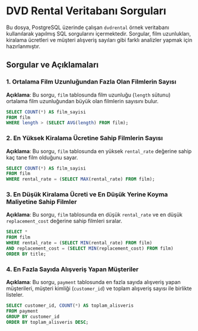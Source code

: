 # DVD Rental Veritabanı Sorguları

Bu dosya, PostgreSQL üzerinde çalışan `dvdrental` örnek veritabanı kullanılarak yapılmış SQL sorgularını içermektedir. Sorgular, film uzunlukları, kiralama ücretleri ve müşteri alışveriş sayıları gibi farklı analizler yapmak için hazırlanmıştır.

## Sorgular ve Açıklamaları

### 1. Ortalama Film Uzunluğundan Fazla Olan Filmlerin Sayısı

**Açıklama**: Bu sorgu, `film` tablosunda film uzunluğu (`length` sütunu) ortalama film uzunluğundan büyük olan filmlerin sayısını bulur.

```sql
SELECT COUNT(*) AS film_sayisi
FROM film
WHERE length > (SELECT AVG(length) FROM film);
```

### 2. En Yüksek Kiralama Ücretine Sahip Filmlerin Sayısı

**Açıklama**: Bu sorgu, `film` tablosunda en yüksek `rental_rate` değerine sahip kaç tane film olduğunu sayar.

```sql
SELECT COUNT(*) AS film_sayisi
FROM film
WHERE rental_rate = (SELECT MAX(rental_rate) FROM film);
```

### 3. En Düşük Kiralama Ücreti ve En Düşük Yerine Koyma Maliyetine Sahip Filmler

**Açıklama**: Bu sorgu, `film` tablosunda en düşük `rental_rate` ve en düşük `replacement_cost` değerine sahip filmleri sıralar.

```sql
SELECT *
FROM film
WHERE rental_rate = (SELECT MIN(rental_rate) FROM film)
AND replacement_cost = (SELECT MIN(replacement_cost) FROM film)
ORDER BY title;
```

### 4. En Fazla Sayıda Alışveriş Yapan Müşteriler

**Açıklama**: Bu sorgu, `payment` tablosunda en fazla sayıda alışveriş yapan müşterileri, müşteri kimliği (`customer_id`) ve toplam alışveriş sayısı ile birlikte listeler.

```sql
SELECT customer_id, COUNT(*) AS toplam_alisveris
FROM payment
GROUP BY customer_id
ORDER BY toplam_alisveris DESC;
```